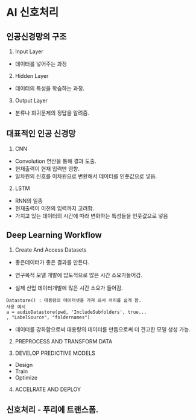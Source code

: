 # AI 신호처리

## 인공신경망의 구조
1. Input Layer
- 데이터를 넣어주는 과정

2. Hidden Layer
- 데이터의 특성을 학습하는 과정.

3. Output Layer
- 분류나 회귀문제의 정답을 알려줌.


## 대표적인 인공 신경망
1. CNN
- Convolution 연산을 통해 결과 도출.
- 현재출력이 현재 입력만 영향.
- 일차원의 신호를 이차원으로 변환해서 데이터를 인풋값으로 넣음.

2. LSTM
- RNN의 일종
- 현재출력이 이전의 입력까지 고려함.
- 가지고 있는 데이터의 시간에 따라 변화하는 특성들을 인풋값으로 넣음


## Deep Learning Workflow
1. Create And Access Datasets
- 좋은데이터가 좋은 결과를 만든다.
- 연구목적
모델 개발에 압도적으로 많은 시간 소요가들어감. 

- 실제 산업
데이터개발에 많은 시간 소요가 들어감.


```
Datastore() : 대용량의 데이터셋을 가져 와서 처리를 쉽게 함.
사용 예시
a = audioDatastore(pwd, 'IncludeSubfolders', true...
, "LabelSource", "foldernames") 
```

- 데이터를 강화함으로써 대용량의 데이터를 만듬으로써 더 견고한 모델 생성 가능.

2. PREPROCESS AND TRANSFORM DATA

3. DEVELOP PREDICTIVE MODELS
- Design
- Train
- Optimize

4. ACCELRATE AND DEPLOY


## 신호처리 - 푸리에 트랜스폼. 